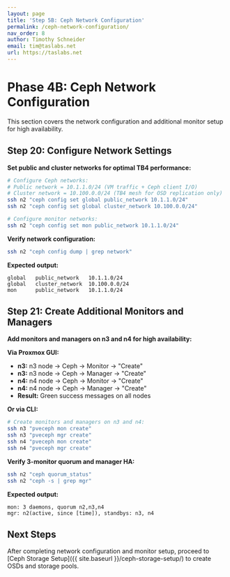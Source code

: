 ```yaml
---
layout: page
title: 'Step 5B: Ceph Network Configuration'
permalink: /ceph-network-configuration/
nav_order: 8
author: Timothy Schneider
email: tim@taslabs.net
url: https://taslabs.net
---
```


# Phase 4B: Ceph Network Configuration

This section covers the network configuration and additional monitor setup for high availability.

## Step 20: Configure Network Settings

**Set public and cluster networks for optimal TB4 performance:**

```bash
# Configure Ceph networks:
# Public network = 10.1.1.0/24 (VM traffic + Ceph client I/O)
# Cluster network = 10.100.0.0/24 (TB4 mesh for OSD replication only)
ssh n2 "ceph config set global public_network 10.1.1.0/24"
ssh n2 "ceph config set global cluster_network 10.100.0.0/24"

# Configure monitor networks:
ssh n2 "ceph config set mon public_network 10.1.1.0/24"
```

**Verify network configuration:**

```bash
ssh n2 "ceph config dump | grep network"
```

**Expected output:**

```
global   public_network   10.1.1.0/24
global   cluster_network  10.100.0.0/24
mon      public_network   10.1.1.0/24
```

## Step 21: Create Additional Monitors and Managers

**Add monitors and managers on n3 and n4 for high availability:**

**Via Proxmox GUI:**

- **n3:** n3 node → Ceph → Monitor → "Create"
- **n3:** n3 node → Ceph → Manager → "Create"
- **n4:** n4 node → Ceph → Monitor → "Create"
- **n4:** n4 node → Ceph → Manager → "Create"
- **Result:** Green success messages on all nodes

**Or via CLI:**

```bash
# Create monitors and managers on n3 and n4:
ssh n3 "pveceph mon create"
ssh n3 "pveceph mgr create"
ssh n4 "pveceph mon create"
ssh n4 "pveceph mgr create"
```

**Verify 3-monitor quorum and manager HA:**

```bash
ssh n2 "ceph quorum_status"
ssh n2 "ceph -s | grep mgr"
```

**Expected output:**

```
mon: 3 daemons, quorum n2,n3,n4
mgr: n2(active, since [time]), standbys: n3, n4
```

## Next Steps

After completing network configuration and monitor setup, proceed to [Ceph Storage
Setup]({{ site.baseurl }}/ceph-storage-setup/) to create OSDs and storage pools.
